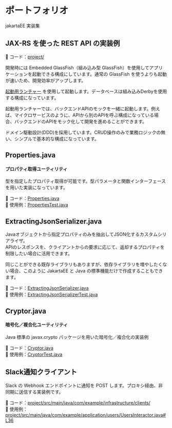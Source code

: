 # ポートフォリオ
jakartaEE 実装集

## JAX-RS を使った REST API の実装例

:open_file_folder: コード：[project/](project)  

開発時には Embedded GlassFish（組み込み型 GlassFish）を使用してアプリケーションを起動できる構成にしています。通常の GlassFish を使うよりも起動が速いため、開発効率がアップします。

[起動用ランチャー](project/src/test/java/com/example/development/Launcher.java)   を使用して起動します。データベースは組み込みDerbyを使用する構成になっています。  

起動用ランチャーでは、バックエンドAPIのモックを一緒に起動します。例えば、マイクロサービスのように、APIから別のAPIを呼ぶ構成になっている場合、バックエンドのAPIをモック化して開発を進めることができます。

ドメイン駆動設計(DDD)を採用しています。CRUD操作のみで業務ロジックの無い、シンプルで基本的な構成になっています。

## Properties.java
#### プロパティ取得ユーティリティ
型を指定したプロパティ取得が可能です。型パラメータと関数インターフェースを用いた実装になっています。

:open_file_folder: コード：[Properties.java](demo/src/main/java/com/example/Properties.java)  
:open_file_folder: 使用例：[PropertiesTest.java](demo/src/test/java/com/example/PropertiesTest.java)

## ExtractingJsonSerializer.java
Javaオブジェクトから指定プロパティのみを抽出してJSON化するカスタムシリアライザ。  
APIのレスポンスを、クライアントからの要求に応じて、返却するプロパティを制限したい場合に活用できます。

同じことができる既存ライブラリもありますが、依存ライブラリを増やしたくない場合、このように JakartaEE と Java の標準機能だけで作成することもできます。

:open_file_folder: コード：[ExtractingJsonSerializer.java](demo/src/main/java/com/example/ExtractingJsonSerializer.java)  
:open_file_folder: 使用例：[ExtractingJsonSerializerTest.java](demo/src/test/java/com/example/ExtractingJsonSerializerTest.java)


## Cryptor.java
#### 暗号化／複合化ユーティリティ
Java 標準の javax.crypto パッケージを用いた暗号化／複合化の実装例

:open_file_folder: コード：[Cryptor.java](demo/src/main/java/com/example/Cryptor.java)  
:open_file_folder: 使用例：[CryptorTest.java](demo/src/test/java/com/example/CryptorTest.java)



## Slack通知クライアント
Slack の Webhook エンドポイントに通知を POST します。プロキシ経由、非同期に送信する実装例です。　

:open_file_folder: コード：[project/src/main/java/com/example/infrastructure/clients/](project/src/main/java/com/example/infrastructure/clients)  
:open_file_folder: 使用例：[project/src/main/java/com/example/application/users/UsersInteractor.java#L36](project/src/main/java/com/example/application/users/UsersInteractor.java#L36)  




